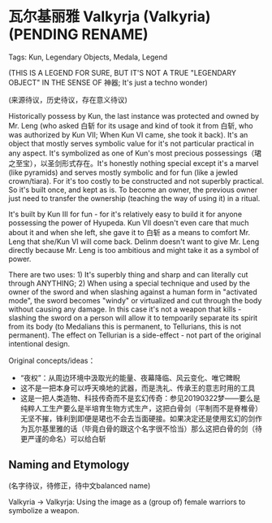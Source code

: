 # 瓦尔基丽雅 Valkyrja (Valkyria) (PENDING RENAME)

Tags: Kun, Legendary Objects, Medala, Legend

(THIS IS A LEGEND FOR SURE, BUT IT'S NOT A TRUE "LEGENDARY OBJECT" IN THE SENSE OF 神器; It's just a techno wonder)

(来源待议，历史待议，存在意义待议)

Historically possess by Kun, the last instance was protected and owned by Mr. Leng (who asked 白斩 for its usage and kind of took it from 白斩, who was authorized by Kun VII; When Kun VI came, she took it back). It's an object that mostly serves symbolic value for it's not particular practical in any aspect. It's symbolized as one of Kun's most precious possessings（珺之至宝），以圣剑形式存在。It's honestly nothing special except it's a marvel (like pyramids) and serves mostly symbolic and for fun (like a jewled crown/tiara). For it's too costly to be constructed and not superbly practical. So it's built once, and kept as is. To become an owner, the previous owner just need to transfer the ownership (teaching the way of using it) in a ritual.

It's built by Kun III for fun - for it's relatively easy to build it for anyone possessing the power of Hyupeda. Kun VII doesn't even care that much about it and when she left, she gave it to 白斩 as a means to comfort Mr. Leng that she/Kun VI will come back. Delinm doesn't want to give Mr. Leng directly because Mr. Leng is too ambitious and might take it as a symbol of power.

There are two uses: 1) It's superbly thing and sharp and can literally cut through ANYTHING; 2) When using a special technique and used by the owner of the sword and when slashing against a human form in "activated mode", the sword becomes "windy" or virtualized and cut through the body without causing any damage. In this case it's not a weapon that kills - slashing the sword on a person will allow it to tempoarily separate its spirit from its body (to Medalians this is permanent, to Tellurians, this is not permanent). The effect on Tellurian is a side-effect - not part of the original intentional design.

Original concepts/ideas：

* “夜权”：从周边环境中汲取光的能量、夜幕降临、风云变化、唯它睥睨
* 这不是一把本身可以呼天唤地的武器，而是洗礼、传承王的意志时用的工具
* 这是一把人类造物、科技传奇而不是玄幻传奇：参见20190322梦——要么是纯粹人工生产要么是半培育生物方式生产，这把白骨剑（平制而不是脊椎骨）无坚不摧，锋利到即便是珺也不会去当面硬接。如果决定还是使用玄幻的剑作为瓦尔基里雅的话（毕竟白骨的跟这个名字很不恰当）那么这把白骨的剑（待更严谨的命名）可以给白斩

## Naming and Etymology

(名字待议，待修正，待中文balanced name)

Valkyria -> Valkyrja: Using the image as a (group of) female warriors to symbolize a weapon.